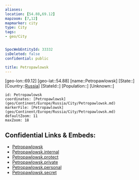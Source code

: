 ```yaml
---
aliases: 
location: [54.88,69.12]
mapzoom: [7,12] 
mapmarker: city 
type: City
tags:
- geo/City


SpocWebEntityId: 33332
isDeleted: false
confidential: public

title: Petropawlowsk
---
```

[geo-lon::69.12]
[geo-lat::54.88]
[name::Petropawlowsk]
[State::]
[Country::[Russia](geo/Continent/Europe/Russia.md)]
[StateId::]
[Population::]
[Unknown::]


```leaflet
id: Petropawlowsk
coordinates: [Petropawlowsk](geo/Continent/Europe/Russia/City/Petropawlowsk.md)
markerFile: [Petropawlowsk](geo/Continent/Europe/Russia/City/Petropawlowsk.md)
defaultZoom: 11 
maxZoom: 18
```


## Confidential Links & Embeds: 
- [Petropawlowsk](../../../../../../_public/geo/Continent/Europe/Russia/City/Petropawlowsk.md) 
- [Petropawlowsk.internal](../../../../../../_internal/geo/Continent/Europe/Russia/City/Petropawlowsk.internal.md) 
- [Petropawlowsk.protect](../../../../../../_protect/geo/Continent/Europe/Russia/City/Petropawlowsk.protect.md) 
- [Petropawlowsk.private](../../../../../../_private/geo/Continent/Europe/Russia/City/Petropawlowsk.private.md) 
- [Petropawlowsk.personal](../../../../../../_personal/geo/Continent/Europe/Russia/City/Petropawlowsk.personal.md) 
- [Petropawlowsk.secret](../../../../../../_secret/geo/Continent/Europe/Russia/City/Petropawlowsk.secret.md) 
